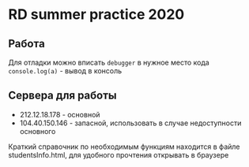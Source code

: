 # RD summer practice 2020

## Работа
Для отладки можно вписать `debugger` в нужное место кода
`console.log(a)` - вывод в консоль

## Сервера для работы
 - 212.12.18.178 - основной
 - 104.40.150.146 - запасной, использовать в случае недоступности основного
 
Краткий справочник по необходимым функциям находится в файле studentsInfo.html, 
для удобного прочтения открывать в браузере